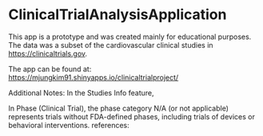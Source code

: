 # ClinicalTrialAnalysisApplication

This app is a prototype and was created mainly for educational purposes. The data was a subset of the cardiovascular clinical studies in https://clinicaltrials.gov.

The app can be found at:  https://mjungkim91.shinyapps.io/clinicaltrialproject/

Additional Notes:
In the Studies Info feature,

In Phase (Clinical Trial), the phase category N/A (or not applicable) represents trials without FDA-defined phases, including trials of devices or behavioral interventions. references:
